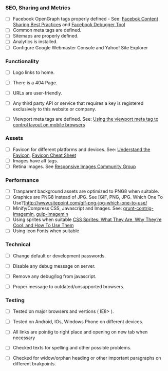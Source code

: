 ### SEO, Sharing and Metrics

- [ ] Facebook OpenGraph tags properly defined - See: [Facebok Content Sharing Best Practices](https://developers.facebook.com/docs/sharing/best-practices) and [Facebook Debugger Tool](https://developers.facebook.com/tools/debug/)
- [ ] Common meta tags are defined.
- [ ] Sitemaps are properly defined.
- [ ] Analytics is installed.
- [ ] Configure Google Webmaster Console and Yahoo! Site Explorer	

### Functionality

- [ ] Logo links to home.
- [ ] There is a 404 Page.
- [ ] URLs are user-friendly.
- [ ] Any third party API or service that requires a key is registered exclusively to this website or company.
- [ ] Viewport meta tags are defined. See: [Using the viewport meta tag to control layout on mobile browsers](https://developer.mozilla.org/en-US/docs/Mozilla/Mobile/Viewport_meta_tag)


### Assets

- [ ] Favicon for different platforms and devices. See: [Understand the Favicon](http://www.jonathantneal.com/blog/understand-the-favicon/), [Favicon Cheat Sheet](https://github.com/audreyr/favicon-cheat-sheet)
- [ ] Images have alt tags.
- [ ] Retina images. See [Responsive Images Community Group](http://responsiveimages.org/)

### Performance

- [ ] Tranparent background assets are optimized to PNG8 when suitable.
- [ ] Graphics are PNG8 instead of JPG. See [GIF, PNG, JPG. Which One To Use?]http://www.sitepoint.com/gif-png-jpg-which-one-to-use/
- [ ] Minify/Compress CSS, Javascript and Images. See:  [grunt-contrig-imagemin](https://github.com/gruntjs/grunt-contrib-imagemin), [gulp-imagemin](https://github.com/sindresorhus/gulp-imagemin)
- [ ] Using sprites when suitable [CSS Sprites: What They Are, Why They’re Cool, and How To Use Them](https://css-tricks.com/css-sprites/)
- [ ] Using icon Fonts when suitable

### Technical

- [ ] Change default or development passwords.
- [ ] Disable any debug message on server.
- [ ] Remove any debug/log from javascript.
- [ ] Proper message to outdated/unsupported browsers.


### Testing

- [ ] Tested on major browsers and vertions ( IE8> ).
- [ ] Tested on Android, IOs, Windows Phone on different devices.
- [ ] All links are pointig to right place and opening on new tab when necessary
- [ ] Checked texts for spelling and other possible problems.
- [ ] Checked for widow/orphan heading or other important paragraphs on different brakpoints.


